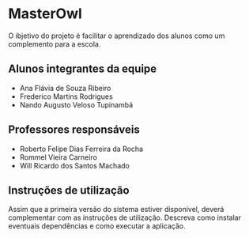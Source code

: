 # MasterOwl

O ibjetivo do projeto é facilitar o aprendizado dos alunos como um complemento para a escola.

## Alunos integrantes da equipe

* Ana Flávia de Souza Ribeiro
* Frederico Martins Rodrigues
* Nando Augusto Veloso Tupinambá

## Professores responsáveis

* Roberto Felipe Dias Ferreira da Rocha
* Rommel Vieira Carneiro
* Will Ricardo dos Santos Machado

## Instruções de utilização

Assim que a primeira versão do sistema estiver disponível, deverá complementar com as instruções de utilização. Descreva como instalar eventuais dependências e como executar a aplicação.
